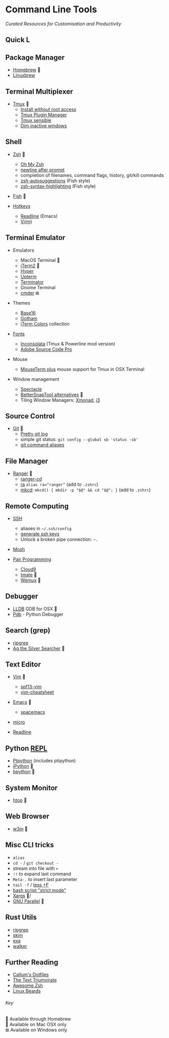 # Command Line Tools
*Curated Resources for Customisation and Productivity*

## Quick L

## Package Manager
- [Homebrew](http://brew.sh) 
- [Linuxbrew](http://brew.sh/linuxbrew/)


## Terminal Multiplexer
- [Tmux](http://tmux.github.io) 🍺
  - [Install without root access](https://gist.github.com/albd/d397678a499f6d434558)
  - [Tmux Plugin Manager](https://github.com/tmux-plugins/tmux-sensible)
  - [Tmux sensible](https://github.com/tmux-plugins/tmux-sensible)
  - [Dim inactive windows](https://github.com/blueyed/vim-diminactive)


## Shell
- [Zsh](http://reasoniamhere.com/2014/01/11/outrageously-useful-tips-to-master-your-z-shell/) 🍺
  - [Oh My Zsh](http://ohmyz.sh)
  - [newline after prompt](https://github.com/robbyrussell/oh-my-zsh/wiki/themes#ys)
  - completion of filenames, command flags, history, git/kill commands
  - [zsh-autosuggestions](https://github.com/tarruda/zsh-autosuggestions) (Fish style)
  - [zsh-syntax-highlighting](https://github.com/zsh-users/zsh-syntax-highlighting) (Fish style)

- [Fish](http://fishshell.com) 🍺

- [Hotkeys](http://cupfullofcode.com/blog/2013/07/03/efficient-command-line-navigation/index.html)
  - [Readline](http://readline.kablamo.org/emacs.html) (Emacs)
  - [Vi(m)](http://dougblack.io/words/zsh-vi-mode.html)


## Terminal Emulator
- Emulators
  - MacOS Terminal 
  - [iTerm2](http://iterm2.com) 
  - [Hyper](https://hyper.sh)
  - [Upterm](https://github.com/railsware/upterm)
  - [Terminator](https://launchpad.net/terminator)
  - Gnome Terminal
  - [cmder](http://gooseberrycreative.com/cmder/) ⊞

- Themes
  - [Base16](https://github.com/chriskempson/base16)
  - [Gotham](https://github.com/whatyouhide/gotham-contrib)
  - [iTerm Colors](https://github.com/bahlo/iterm-colors) collection

- [Fonts](http://wesbos.com/programming-fonts/)
  - [Inconsolata](https://github.com/Determinant/inconsolata_for_powerline_mod) (Tmux & Powerline mod version)
  - [Adobe Source Code Pro](http://adobe-fonts.github.io/source-code-pro/)

- Mouse
  - [MouseTerm plus](https://github.com/saitoha/mouseterm-plus) mouse support for Tmux in OSX Terminal

- Window management
  - [Spectacle](https://www.spectacleapp.com)
  - [BetterSnapTool alternatives](http://alternativeto.net/software/bettersnaptool/) 
  - Tiling Window Managers: [Xmonad](http://xmonad.org/tour.html), [i3](http://i3wm.org)


## Source Control
- [Git](https://help.github.com/articles/generating-ssh-keys/) 🍺
  - [Pretty git log](https://coderwall.com/p/euwpig/a-better-git-log)
  - simple git status: `git config --global sb 'status -sb'`
  - [git command aliases](https://github.com/CallumHoward/cli-tools/blob/master/dotfiles/callums.zshrc#L230)


## File Manager
- [Ranger](http://ranger.nongnu.org) 🍺
  - [ranger-cd](https://gist.github.com/dbohdan/6257642)
  - [ra](https://github.com/CallumHoward/cli-tools/blob/master/dotfiles/callums.zshrc#L222) `alias ra="ranger"` (add to `.zshrc`)
  - [mkcd](https://github.com/CallumHoward/cli-tools/blob/master/dotfiles/callums.zshrc#L208): `mkcd() { mkdir -p "$@" && cd "$@"; }` (add to `.zshrc`)


## Remote Computing
- [SSH](https://github.com/CallumHoward/cli-tools/blob/master/ssh_guide.md)
  - aliases in `~/.ssh/config`
  - [generate ssh keys](https://www.digitalocean.com/community/tutorials/how-to-set-up-ssh-keys--2)
  - Unlock a broken pipe connection: `~.`

- [Mosh](https://mosh.mit.edu)

- [Pair Programming](http://www.pairprogramwith.me)
  - [Cloud9](http://c9.io)
  - [tmate](http://tmate.io) 🍺
  - [Wemux](https://github.com/zolrath/wemux) 🍺


## Debugger
- [LLDB](http://lldb.llvm.org/lldb-gdb.html) GDB for OSX 
- [Pdb](https://docs.python.org/3/library/pdb.html) - Python Debugger


## Search (grep)
- [ripgrep](https://github.com/BurntSushi/ripgrep)
- [Ag the Silver Searcher](https://github.com/ggreer/the_silver_searcher) 🍺


## Text Editor
- [Vim](https://youtu.be/5FDtnnTt_zg) 🍺
  - [spf13-vim](http://vim.spf13.com)
  - [vim-cheatsheet](https://github.com/CallumHoward/cli-tools/blob/master/vimcheatsheet.pdf)

- [Emacs](https://cl.ly/azzO/download/talk-summary.pdf) 🍺
  - [spacemacs](https://github.com/syl20bnr/spacemacs/)

- [micro](https://micro-editor.github.io)

- [Readline](http://readline.kablamo.org/emacs.html)


## Python [REPL](https://en.wikipedia.org/wiki/Read–eval–print_loop)
- [Ptpython](https://github.com/jonathanslenders/ptpython/) (includes ptipython)
- [iPython](http://ipython.org) 🍺
- [bpython](http://bpython-interpreter.org) 🍺



## System Monitor
- [htop](https://github.com/CallumHoward/cli-tools/blob/master/dotfiles/callums.zshrc#L226) 🍺


## Web Browser
- [w3m](http://www.howtogeek.com/103574/how-to-browse-from-the-linux-terminal-with-w3m/) 🍺


## Misc CLI tricks
- `alias`
- `cd -` / `git checkout -`
- stream into file with `>`
- `!!` to expand last command
- `Meta-.` to insert last parameter
- `tail -f` / [less +F](https://www.reddit.com/r/linux/comments/30skg1/stop_using_tail_f_mostly/)
- [bash script "strict mode"](http://redsymbol.net/articles/unofficial-bash-strict-mode/)
- [Xargs](http://www.xaprb.com/blog/2009/05/01/an-easy-way-to-run-many-tasks-in-parallel/) 🍺/
- [GNU Parallel](http://www.gnu.org/software/parallel/) 🍺


## Rust Utils
- [ripgrep](https://github.com/BurntSushi/ripgrep)
- [skim](https://github.com/lotabout/skim)
- [exa](https://the.exa.website)
- [walker](https://github.com/CallumHoward/walker)


## Further Reading
- [Callum's Dotfiles](https://github.com/CallumHoward/dotfiles)
- [The Text Triumvirate](http://www.drbunsen.org/the-text-triumvirate/)
- [Awesome Zsh](https://github.com/unixorn/awesome-zsh-plugins)
- [Linux Beards](http://i.imgur.com/EsBFyxE.jpg)


###### Key
🍺  Available through Homebrew  
   Available on Mac OSX only  
⊞   Available on Windows only
